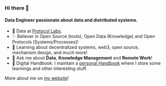 ### Hi there 👋

#### Data Engineer passionate about data and distributed systems.

- 🔭 Data at [Protocol Labs](https://protocol.ai/about/).
- ✨ Believer in Open Source (tools), Open Data (Knowledge) and Open Protocols (Systems/Processes)! 
- 🌱 Learning about decentralized systems, web3, open source, mechanism design, and much more!
- 💬 Ask me about **Data**, **Knowledge Management** and **Remote Work**! 
- :memo: Digital Handbook: I maintain a [personal Handbook](https://publish.obsidian.md/davidgasquez/Handbook) where I store some learnings and other interesting stuff. 

More about me on [my website](https://davidgasquez.github.io/)!
